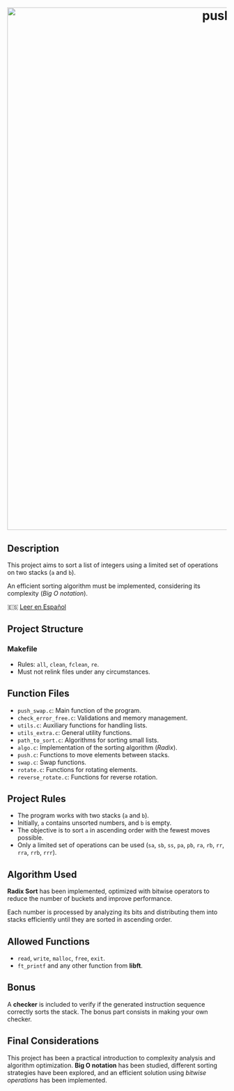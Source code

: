 <h1 align="center">
  <img src="https://iili.io/2mYwfzG.png" alt="push swap header krub" width="1200" height="auto" style="align: bottom;"> 
</h1>

## Description

This project aims to sort a list of integers using a limited set of operations on two stacks (`a` and `b`).

An efficient sorting algorithm must be implemented, considering its complexity (*Big O notation*).

🇪🇸 [Leer en Español](README.md)

## Project Structure

### Makefile

- Rules: `all`, `clean`, `fclean`, `re`.
- Must not relink files under any circumstances.

## Function Files

- `push_swap.c`: Main function of the program.
- `check_error_free.c`: Validations and memory management.
- `utils.c`: Auxiliary functions for handling lists.
- `utils_extra.c`: General utility functions.
- `path_to_sort.c`: Algorithms for sorting small lists.
- `algo.c`: Implementation of the sorting algorithm (*Radix*).
- `push.c`: Functions to move elements between stacks.
- `swap.c`: Swap functions.
- `rotate.c`: Functions for rotating elements.
- `reverse_rotate.c`: Functions for reverse rotation.

## Project Rules

- The program works with two stacks (`a` and `b`).
- Initially, `a` contains unsorted numbers, and `b` is empty.
- The objective is to sort `a` in ascending order with the fewest moves possible.
- Only a limited set of operations can be used (`sa`, `sb`, `ss`, `pa`, `pb`, `ra`, `rb`, `rr`, `rra`, `rrb`, `rrr`).

## Algorithm Used

**Radix Sort** has been implemented, optimized with bitwise operators to reduce the number of buckets and improve performance.

Each number is processed by analyzing its bits and distributing them into stacks efficiently until they are sorted in ascending order.

## Allowed Functions

- `read`, `write`, `malloc`, `free`, `exit`.
- `ft_printf` and any other function from **libft**.

## Bonus

A **checker** is included to verify if the generated instruction sequence correctly sorts the stack.
The bonus part consists in making your own checker.

## Final Considerations

This project has been a practical introduction to complexity analysis and algorithm optimization. **Big O notation** has been studied, different sorting strategies have been explored, and an efficient solution using *bitwise operations* has been implemented.



